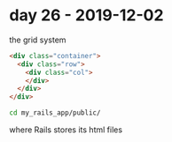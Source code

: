 # day 26 - 2019-12-02

the grid system  

```html  
<div class="container">  
  <div class="row">  
    <div class="col">  
    </div>  
  </div>  
</div>  
```

```bash  
cd my_rails_app/public/  
```
where Rails stores its html files  

